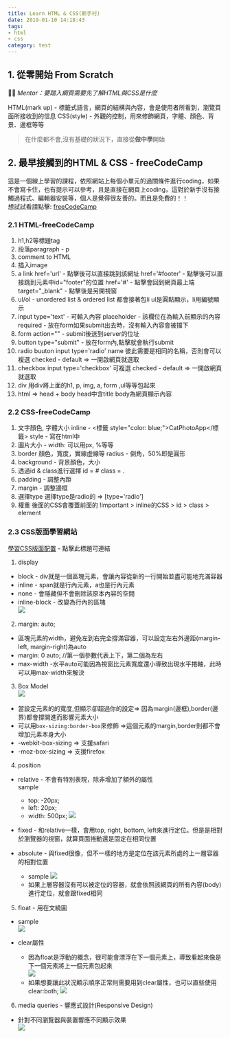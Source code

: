 ```yaml
---
title: Learn HTML & CSS(新手村)
date: 2019-01-10 14:18:43
tags:
- html
- css
category: test
---
```


## 1. 從零開始 From Scratch

*Mentor：要踏入網頁需要先了解HTML與CSS是什麼*

HTML(mark up) - 標籤式語言，網頁的結構與內容，會是使用者所看到，瀏覽頁面所接收到的信息
CSS(style) - 外觀的控制，用來修飾網頁，字體、顏色、背景、邊框等等

> 在什麼都不會,沒有基礎的狀況下，直接從**做中學**開始

## 2. 最早接觸到的HTML & CSS - freeCodeCamp
這是一個線上學習的課程，依照網站上每個小單元的過關條件進行coding，如果不會寫卡住，也有提示可以參考，且是直接在網頁上coding，這對於新手沒有接觸過程式、編輯器安裝等，個人是覺得很友善的。而且是免費的！！  
想試試看請點擊: [freeCodeCamp](https://learn.freecodecamp.org/)

### 2.1 HTML-freeCodeCamp

1. h1,h2等標題tag
2. 段落paragraph - p
3. comment to HTML
4. 插入image
5. a link
        href='url'     - 點擊後可以直接跳到該網址
        href='#footer' - 點擊後可以直接跳到元素中id="footer"的位置
        href='#' - 點擊會回到網頁最上端
        target="_blank" - 點擊後是另開視窗
6. ul/ol - unordered list & ordered list
        都會接著包li
        ul是圓點顯示，li用編號顯示
7. input
        type='text' - 可輸入內容
        placeholder - 該欄位在為輸入前顯示的內容
        required - 放在form如果submit出去時，沒有輸入內容會被擋下
8. form
        action="" - submit後送到server的位址
9. button
        type="submit" - 放在form內,點擊就會執行submit
10. radio buuton
        input type='radio'
        name 彼此需要是相同的名稱，否則會可以複選
        checked - default => 一開啟網頁就選取
11. checkbox 
        input type='checkbox' 可複選
        checked - default => 一開啟網頁就選取
12. div
        用div將上面的h1, p, img, a, form ,ul等等包起來
13. html => head + body
        head中含title
        body為網頁顯示內容

### 2.2 CSS-freeCodeCamp

1. 文字顏色, 字體大小
        inline - <標籤 style="color: blue;">CatPhotoApp</標籤>
        style - 寫在html中
2. 圖片大小 - width: 可以用px, %等等
3. border
        顏色，寬度，實線虛線等
        radius - 倒角，50%即是圓形
4. background - 背景顏色，大小
5. 透過id & class進行選擇
        id = #
        class = .
6. padding - 調整內距
7. margin - 調整邊框
8. 選擇type
        選擇type是radio的 => [type='radio']
9. 權重
        後面的CSS會覆蓋前面的
        !important > inline的CSS > id > class > element

### 2.3 CSS版面學習網站
[學習CSS版面配置](http://zh-tw.learnlayout.com/) - 點擊此標題可連結
1. display
* block - div就是一個區塊元素，會讓內容從新的一行開始並盡可能地充滿容器
* inline - span就是行內元素，a也是行內元素
* none - 會隱藏但不會刪除該原本內容的空間
* inline-block - 改變為行內的區塊  
![](https://i.imgur.com/XvOkZrb.png)

2. margin: auto;  
* 區塊元素的width，避免左到右完全撐滿容器，可以設定左右外邊距(margin-left, margin-right)為auto  
* margin: 0 auto; //第一個參數代表上下，第二個為左右
* max-width -水平auto可能因為視窗比元素寬度還小導致出現水平捲軸，此時可以用max-width來解決

3. Box Model  
![](https://i.imgur.com/0Y9OvCV.png)
* 當設定元素的的寬度,但顯示卻超過你的設定=> 因為margin(邊框),border(邊界)都會撐開進而影響元素大小
* 可以用`box-sizing:border-box`來修飾 =>這個元素的margin,border則都不會增加元素本身大小
* -webkit-box-sizing => 支援safari
* -moz-box-sizing => 支援firefox

4. position
* relative - 不會有特別表現，除非增加了額外的屬性  
sample
    * top: -20px;
    * left: 20px;
    * width: 500px;
![](https://i.imgur.com/m2pKjSt.png)

* fixed - 和relative一樣，會用top, right, bottom, left來進行定位。但是是相對於瀏覽器的視窗，就算頁面捲動還是固定在相同位置

* absolute - 與fixed很像，但不一樣的地方是定位在該元素所處的上一層容器的相對位置
    * sample
    ![](https://i.imgur.com/afVSRBJ.png)
    * 如果上層容器沒有可以被定位的容器，就會依照該網頁的所有內容(body)進行定位，就會跟fixed相同

5. float - 用在文繞圖
* sample  
![](https://i.imgur.com/rxyZhMf.png)

* clear屬性
    * 因為float是浮動的概念，很可能會漂浮在下一個元素上，導致看起來像是下一個元素將上一個元素包起來  
    ![](https://i.imgur.com/5jM2642.png)
    * 如果想要讓此狀況顯示順序正常則需要用到clear屬性，也可以直些使用clear:both;
    ![](https://i.imgur.com/jkQxZ5J.png)

6. media queries - 響應式設計(Responsive Design)
* 針對不同瀏覽器與裝置響應不同顯示效果  
![](https://i.imgur.com/BXz0KrK.png)


